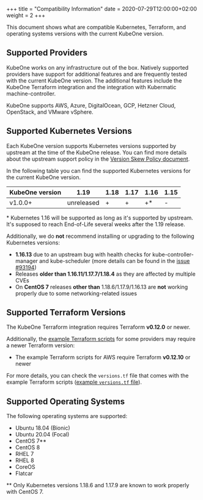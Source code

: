 +++
title = "Compatibility Information"
date = 2020-07-29T12:00:00+02:00
weight = 2
+++

This document shows what are compatible Kubernetes, Terraform, and operating
systems versions with the current KubeOne version.

## Supported Providers

KubeOne works on any infrastructure out of the box. Natively supported
providers have support for additional features and are frequently tested with
the current KubeOne version. The additional features include the KubeOne
Terraform integration and the integration with Kubermatic machine-controller.

KubeOne supports AWS, Azure, DigitalOcean, GCP, Hetzner Cloud,
OpenStack, and VMware vSphere.

## Supported Kubernetes Versions

Each KubeOne version supports Kubernetes versions supported by upstream at the
time of the KubeOne release. You can find more details about the upstream
support policy in the [Version Skew Policy document][upstream-supported-versions].

In the following table you can find the supported Kubernetes versions for the
current KubeOne version.


| KubeOne version | 1.19       | 1.18 | 1.17 | 1.16 | 1.15 |
| --------------- | ---------- | ---- | ---- | ---- | ---- |
| v1.0.0+         | unreleased | +    | +    | +*   | -    |

\* Kubernetes 1.16 will be supported as long as it's supported by upstream.
It's supposed to reach End-of-Life several weeks after the 1.19 release.

Additionally, we do **not** recommend installing or upgrading to the following
Kubernetes versions:

* **1.16.13** due to an upstream bug with health checks for
  kube-controller-manager and kube-scheduler (more details can be found in the
  [issue #93194][kubernetes-issue-93194])
* Releases **older than 1.16.11/1.17.7/1.18.4** as they are affected by
  multiple CVEs
* On **CentOS 7** releases **other than** 1.18.6/1.17.9/1.16.13 are **not**
  working properly due to some networking-related issues

## Supported Terraform Versions

The KubeOne Terraform integration requires Terraform **v0.12.0** or newer.

Additionally, the [example Terraform scripts][terraform-scripts] for some
providers may require a newer Terraform version:

* The example Terraform scripts for AWS require Terraform **v0.12.10** or newer

For more details, you can check the `versions.tf` file that comes with the
example Terraform scripts ([example `versions.tf` file][aws-versions-tf]).

## Supported Operating Systems

The following operating systems are supported:

* Ubuntu 18.04 (Bionic)
* Ubuntu 20.04 (Focal)
* CentOS 7**
* CentOS 8
* RHEL 7
* RHEL 8
* CoreOS
* Flatcar

\*\* Only Kubernetes versions 1.18.6 and 1.17.9 are known to work properly with
CentOS 7.

[upstream-supported-versions]: https://kubernetes.io/docs/setup/release/version-skew-policy/#supported-versions
[kubernetes-issue-93194]: https://github.com/kubernetes/kubernetes/issues/93194
[terraform-scripts]: https://github.com/kubermatic/kubeone/tree/master/examples/terraform
[aws-versions-tf]: https://github.com/kubermatic/kubeone/blob/master/examples/terraform/aws/versions.tf